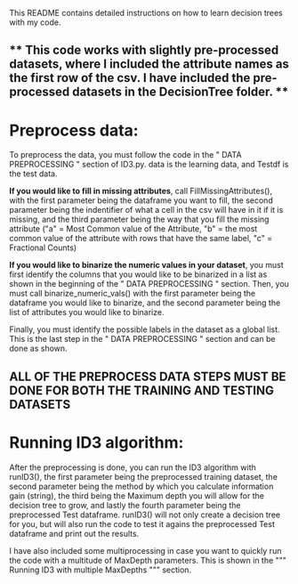 This README contains detailed instructions on how to learn decision trees with my code.

** This code works with slightly pre-processed datasets, where I included the attribute names as the first row of the csv. I have included the pre-processed datasets in the DecisionTree folder. **
---
Preprocess data:
================
To preprocess the data, you must follow the code in the " DATA PREPROCESSING " section of ID3.py. data is the learning data, and Testdf is the test data. 

**If you would like to fill in missing attributes**, call FillMissingAttributes(), with the first parameter being the dataframe you want to fill, the second parameter being the indentifier of what a cell in the csv will have in it if it is missing, and the third parameter being the way that you fill the missing attribute ("a" = Most Common value of the Attribute, "b" = the most common value of the attribute with rows that have the same label, "c" = Fractional Counts)

**If you would like to binarize the numeric values in your dataset**, you must first identify the columns that you would like to be binarized in a list as shown in the beginning of the " DATA PREPROCESSING " section. Then, you must call binarize_numeric_vals() with the first parameter being the dataframe you would like to binarize, and the second parameter being the list of attributes you would like to binarize.

Finally, you must identify the possible labels in the dataset as a global list. This is the last step in the " DATA PREPROCESSING " section and can be done as shown.

ALL OF THE PREPROCESS DATA STEPS MUST BE DONE FOR BOTH THE TRAINING AND TESTING DATASETS 
---
Running ID3 algorithm:
=======

After the preprocessing is done, you can run the ID3 algorithm with runID3(), the first parameter being the preprocessed training dataset, the second parameter being the method by which you calculate information gain (string), the third being the Maximum depth you will allow for the decision tree to grow, and lastly the fourth parameter being the preprocessed Test dataframe. runID3() will not only create a decision tree for you, but will also run the code to test it agains the preprocessed Test dataframe and print out the results.

I have also included some multiprocessing in case you want to quickly run the code with a multitude of MaxDepth parameters. This is shown in the """ Running ID3 with multiple MaxDepths """ section.


